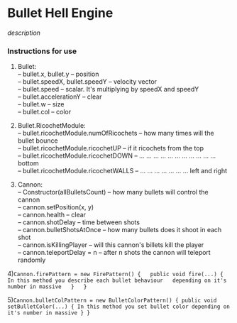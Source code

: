 # Bullet Hell Engine
*description*

### Instructions for use

1) Bullet:\
  – bullet.x, bullet.y – position\
  – bullet.speedX, bullet.speedY – velocity vector\
  – bullet.speed – scalar. It's multiplying by speedX and speedY\
  – bullet.accelerationY – clear\
  – bullet.w – size\
  – bullet.col – color
  
  2) Bullet.RicochetModule:\
  – bullet.ricochetModule.numOfRicochets – how many times will the bullet bounce\
  – bullet.ricochetModule.ricochetUP – if it ricochets from the top\
  – bullet.ricochetModule.ricochetDOWN – … … … … … … … … … … … bottom\
  – bullet.ricochetModule.ricochetWALLS – … … … … … … … left and right
  
  3) Cannon:\
  – Constructor(allBulletsCount) – how many bullets will control the cannon\
  – cannon.setPosition(x, y)\
  – cannon.health – clear\
  – cannon.shotDelay – time between shots\
  – cannon.bulletShotsAtOnce – how many bullets does it shoot in each shot\
  – cannon.isKillingPlayer – will this cannon's billets kill the player\
  – cannon.teleportDelay = n – after n shots the cannon will teleport randomly
  
  4)```Cannon.firePattern = new FirePattern() {  
    public void fire(...) {  
      In this method you describe each bullet behaviour  
      depending on it's number in massive  
    }  
  }```
  
  5)```Cannon.bulletColPattern = new BulletColorPattern() {
    public void setBulletColor(...) {
      In this method you set bullet color
      depending on it's number in massive
    }
  }```  
